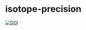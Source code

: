 # isotope-precision
[![DOI](https://zenodo.org/badge/239185149.svg)](https://zenodo.org/badge/latestdoi/239185149)
